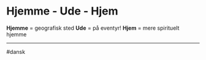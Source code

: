 # Hjemme - Ude - Hjem
**Hjemme** = geografisk sted
**Ude** = på eventyr!
**Hjem** = mere spirituelt hjemme

---
#dansk 
